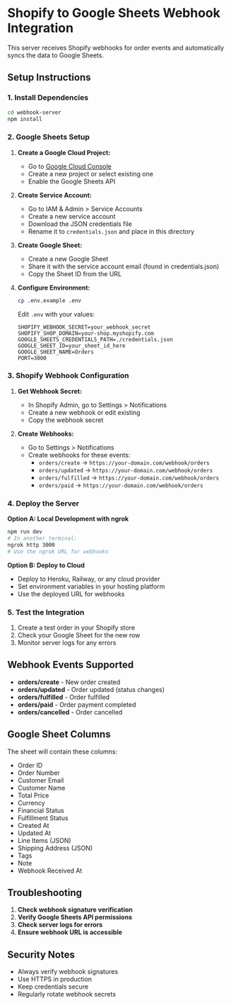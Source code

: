 # Shopify to Google Sheets Webhook Integration

This server receives Shopify webhooks for order events and automatically syncs the data to Google Sheets.

## Setup Instructions

### 1. Install Dependencies
```bash
cd webhook-server
npm install
```

### 2. Google Sheets Setup

1. **Create a Google Cloud Project:**
   - Go to [Google Cloud Console](https://console.cloud.google.com/)
   - Create a new project or select existing one
   - Enable the Google Sheets API

2. **Create Service Account:**
   - Go to IAM & Admin > Service Accounts
   - Create a new service account
   - Download the JSON credentials file
   - Rename it to `credentials.json` and place in this directory

3. **Create Google Sheet:**
   - Create a new Google Sheet
   - Share it with the service account email (found in credentials.json)
   - Copy the Sheet ID from the URL

4. **Configure Environment:**
   ```bash
   cp .env.example .env
   ```
   Edit `.env` with your values:
   ```
   SHOPIFY_WEBHOOK_SECRET=your_webhook_secret
   SHOPIFY_SHOP_DOMAIN=your-shop.myshopify.com
   GOOGLE_SHEETS_CREDENTIALS_PATH=./credentials.json
   GOOGLE_SHEET_ID=your_sheet_id_here
   GOOGLE_SHEET_NAME=Orders
   PORT=3000
   ```

### 3. Shopify Webhook Configuration

1. **Get Webhook Secret:**
   - In Shopify Admin, go to Settings > Notifications
   - Create a new webhook or edit existing
   - Copy the webhook secret

2. **Create Webhooks:**
   - Go to Settings > Notifications
   - Create webhooks for these events:
     - `orders/create` → `https://your-domain.com/webhook/orders`
     - `orders/updated` → `https://your-domain.com/webhook/orders`
     - `orders/fulfilled` → `https://your-domain.com/webhook/orders`
     - `orders/paid` → `https://your-domain.com/webhook/orders`

### 4. Deploy the Server

**Option A: Local Development with ngrok**
```bash
npm run dev
# In another terminal:
ngrok http 3000
# Use the ngrok URL for webhooks
```

**Option B: Deploy to Cloud**
- Deploy to Heroku, Railway, or any cloud provider
- Set environment variables in your hosting platform
- Use the deployed URL for webhooks

### 5. Test the Integration

1. Create a test order in your Shopify store
2. Check your Google Sheet for the new row
3. Monitor server logs for any errors

## Webhook Events Supported

- **orders/create** - New order created
- **orders/updated** - Order updated (status changes)
- **orders/fulfilled** - Order fulfilled
- **orders/paid** - Order payment completed
- **orders/cancelled** - Order cancelled

## Google Sheet Columns

The sheet will contain these columns:
- Order ID
- Order Number
- Customer Email
- Customer Name
- Total Price
- Currency
- Financial Status
- Fulfillment Status
- Created At
- Updated At
- Line Items (JSON)
- Shipping Address (JSON)
- Tags
- Note
- Webhook Received At

## Troubleshooting

1. **Check webhook signature verification**
2. **Verify Google Sheets API permissions**
3. **Check server logs for errors**
4. **Ensure webhook URL is accessible**

## Security Notes

- Always verify webhook signatures
- Use HTTPS in production
- Keep credentials secure
- Regularly rotate webhook secrets
